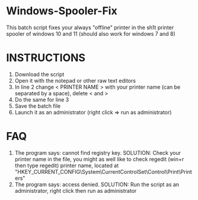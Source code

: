 # Windows-Spooler-Fix

This batch script fixes your always "offline" printer in the sh1t printer spooler of windows 10 and 11 (should also work for windows 7 and 8) 

# INSTRUCTIONS
1. Download the script
2. Open it with the notepad or other raw text editors
3. In line 2 change < PRINTER NAME > with your printer name (can be separated by a space), delete < and >
4. Do the same for line 3
5. Save the batch file
6. Launch it as an administrator (right click => run as administrator)

# FAQ
1. The program says: cannot find registry key. SOLUTION: Check your printer name in the file, you might as well like to check regedit (win+r then type regedit) printer name, located at "HKEY_CURRENT_CONFIG\System\CurrentControlSet\Control\Print\Printers\"
2. The program says: access denied. SOLUTION: Run the script as an administrator, right click then run as administrator
